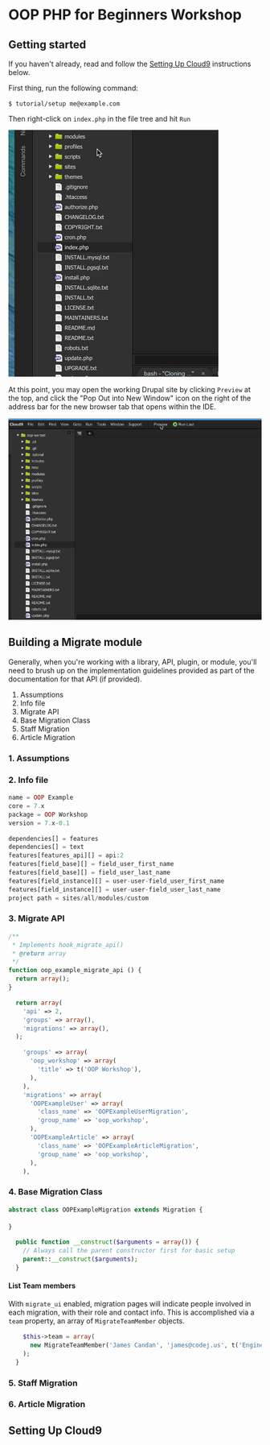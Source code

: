# OOP PHP for Beginners Workshop

## Getting started

If you haven't already, read and follow the [Setting Up Cloud9](#setting-up-cloud9) instructions below.

First thing, run the following command:
```
$ tutorial/setup me@example.com
```

Then right-click on `index.php` in the file tree and hit `Run`

![](https://github.com/jcandan/oop-php-d7-workshop/raw/master/tutorial/img/run-index.gif)

At this point, you may open the working Drupal site by clicking `Preview` at the top, and click the "Pop Out into 
New Window" icon on the right of the address bar for the new browser tab that opens within the IDE.

![](https://github.com/jcandan/oop-php-d7-workshop/raw/master/tutorial/img/preview.gif)


## Building a Migrate module

Generally, when you're working with a library, API, plugin, or module, you'll need to brush up on the implementation 
guidelines provided as part of the documentation for that API (if provided).

1. Assumptions
2. Info file
3. Migrate API
4. Base Migration Class
5. Staff Migration
6. Article Migration

### 1. Assumptions
### 2. Info file

```php
name = OOP Example
core = 7.x
package = OOP Workshop
version = 7.x-0.1
```

```php
dependencies[] = features
dependencies[] = text
features[features_api][] = api:2
features[field_base][] = field_user_first_name
features[field_base][] = field_user_last_name
features[field_instance][] = user-user-field_user_first_name
features[field_instance][] = user-user-field_user_last_name
project path = sites/all/modules/custom
```

### 3. Migrate API

```php
/**
 * Implements hook_migrate_api()
 * @return array
 */
function oop_example_migrate_api () {
  return array();
}
```

```php
  return array(
    'api' => 2,
    'groups' => array(),
    'migrations' => array(),
  );
```

```php
    'groups' => array(
      'oop_workshop' => array(
        'title' => t('OOP Workshop'),
      ),
    ),
    'migrations' => array(
      'OOPExampleUser' => array(
        'class_name' => 'OOPExampleUserMigration',
        'group_name' => 'oop_workshop',
      ),
      'OOPExampleArticle' => array(
        'class_name' => 'OOPExampleArticleMigration',
        'group_name' => 'oop_workshop',
      ),
    ),
```

### 4. Base Migration Class

```php
abstract class OOPExampleMigration extends Migration {

}
```

```php
  public function __construct($arguments = array()) {
    // Always call the parent constructor first for basic setup
    parent::__construct($arguments);
  }
```
#### List Team members

With `migrate_ui` enabled, migration pages will indicate people involved in each migration, with their role 
and contact info. This is accomplished via a `team` property, an array of `MigrateTeamMember` objects.

```php
    $this->team = array(
      new MigrateTeamMember('James Candan', 'james@codej.us', t('Engineer')),
    );
  }
```


### 5. Staff Migration
### 6. Article Migration

## <a name="#setting-up-cloud9"></a>Setting Up Cloud9
